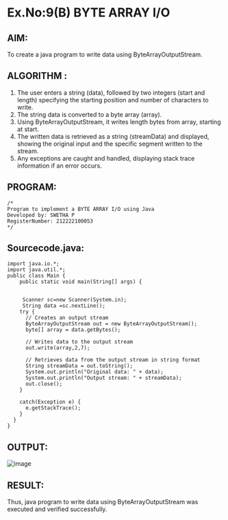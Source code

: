 # Ex.No:9(B) BYTE ARRAY I/O
## AIM:
To create a java program to write data using ByteArrayOutputStream.


## ALGORITHM :
1.	The user enters a string (data), followed by two integers (start and length) specifying the starting position and number of characters to write.
2.	The string data is converted to a byte array (array).
3.	Using ByteArrayOutputStream, it writes length bytes from array, starting at start.
4.	The written data is retrieved as a string (streamData) and displayed, showing the original input and the specific segment written to the stream.
5.	Any exceptions are caught and handled, displaying stack trace information if an error occurs.

## PROGRAM:
 ```
/*
Program to implement a BYTE ARRAY I/O using Java
Developed by: SWETHA P
RegisterNumber: 212222100053
*/
```

## Sourcecode.java:
```
import java.io.*;
import java.util.*;
public class Main {
    public static void main(String[] args) {

    
     Scanner sc=new Scanner(System.in);
     String data =sc.nextLine();
    try {
      // Creates an output stream
      ByteArrayOutputStream out = new ByteArrayOutputStream();
      byte[] array = data.getBytes();

      // Writes data to the output stream
      out.write(array,2,7);

      // Retrieves data from the output stream in string format
      String streamData = out.toString();
      System.out.println("Original data: " + data);
      System.out.println("Output stream: " + streamData);
      out.close();
    }

    catch(Exception e) {
      e.getStackTrace();
    }
  }
}
```

## OUTPUT:

![image](https://github.com/user-attachments/assets/a47dcf53-2f26-4255-9179-79c3de038e47)

## RESULT:
Thus, java program to write data using ByteArrayOutputStream was executed and verified successfully.



